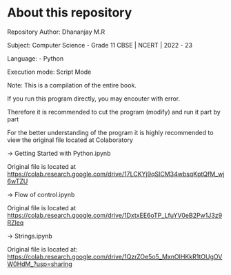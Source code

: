 # About this repository

Repository Author: Dhananjay M.R

Subject: Computer Science - Grade 11 CBSE | NCERT | 2022 - 23

Language: - Python

Execution mode: Script Mode

Note: This is a compilation of the entire book. 

If you run this program directly, you may encouter with error.

Therefore it is recommended to cut the program (modify) and run it part by part

For the better understanding of the program it is highly recommended to view the original file located at Colaboratory

-> Getting Started with Python.ipynb

Original file is located at
    https://colab.research.google.com/drive/17LCKYj9qSICM34wbsqKptQfM_wj6wTZU

-> Flow of control.ipynb

Original file is located at
    https://colab.research.google.com/drive/1DxtxEE6oTP_LfuYV0eB2Pw1J3z9RZleq

-> Strings.ipynb

Original file is located at:
    https://colab.research.google.com/drive/1QzrZOe5o5_MxnOIHKkR1tOUgOVW0HdM_?usp=sharing
